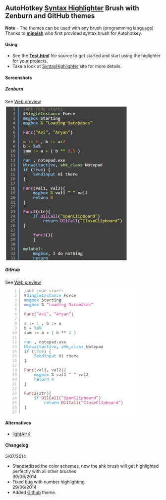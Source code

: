 ## AutoHotkey [Syntax Highlighter](http://alexgorbatchev.com/SyntaxHighlighter/) Brush with Zenburn and GitHub themes
  
**Note** - The themes can be used with any brush (programming language)  
Thanks to **[mjneish](http://users.on.net/~mjneish)** who first provided syntax brush for Autohotkey.  
  
  
#### Using
* See the **[Test.html](Test.html)** file source to get started and start using the higlighter for your projects.
* Take a look at [SyntaxHighlighter](http://alexgorbatchev.com/SyntaxHighlighter/) site for more details.
  
  
#### Screenshots
##### Zenburn
See [Web preview](https://rawgit.com/aviaryan/highlighter-ahk-zenburn/master/Test.html)  
![Image](storage/preview.png)
  

##### GitHub
See [Web preview](https://rawgit.com/aviaryan/highlighter-ahk-zenburn/master/Test-Bonus-GitHub.html)  
![Image](storage/preview_github.png)
  
  
#### Alternatives
- [lightAHK](https://github.com/aviaryan/lightAHK)
  
  
#### Changelog
5/07/2014  
- Standardized the color schemes, now the ahk brush will get highlighted perfectly with all other brushes  
30/06/2014  
- Fixed bug with number highlighting  
29/06/2014  
- Added [Github](http://www.github.com) theme.